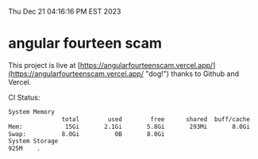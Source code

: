 Thu Dec 21 04:16:16 PM EST 2023

# angular fourteen scam


This project is live at [https://angularfourteenscam.vercel.app/](https://angularfourteenscam.vercel.app/ "dog!") thanks to Github and Vercel.

CI Status: 

```bash
System Memory
               total        used        free      shared  buff/cache   available
Mem:            15Gi       2.1Gi       5.8Gi       293Mi       8.0Gi        13Gi
Swap:          8.0Gi          0B       8.0Gi
System Storage
925M	.
```

